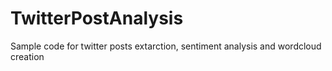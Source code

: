 # TwitterPostAnalysis
Sample code for twitter posts extarction, sentiment analysis and wordcloud creation
